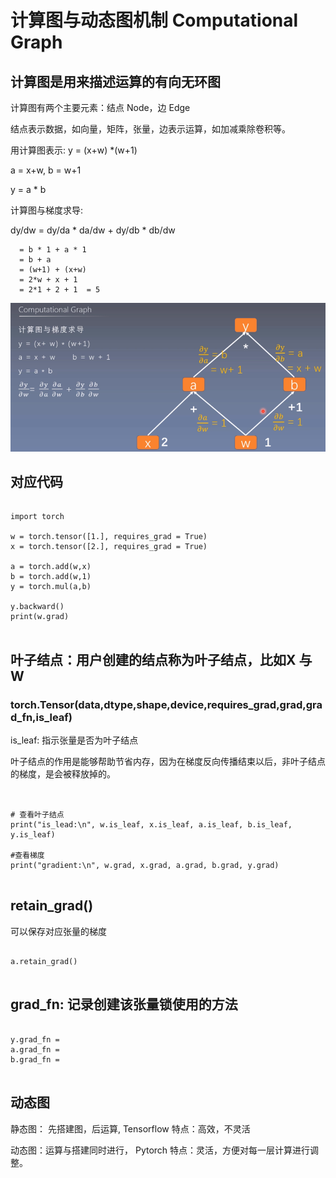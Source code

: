 

# 计算图与动态图机制 Computational Graph

## 计算图是用来描述运算的有向无环图


计算图有两个主要元素：结点 Node，边 Edge

结点表示数据，如向量，矩阵，张量，边表示运算，如加减乘除卷积等。

用计算图表示: y = (x+w) *(w+1)

a = x+w, b = w+1

y = a * b

计算图与梯度求导:

dy/dw = dy/da * da/dw + dy/db * db/dw

      = b * 1 + a * 1
      = b + a
      = (w+1) + (x+w)
      = 2*w + x + 1
      = 2*1 + 2 + 1  = 5

![image](https://github.com/xiaoxingchen505/Pytorch-Notes/blob/master/%E8%AE%A1%E7%AE%97%E5%9B%BE.png)


## 对应代码
<pre>
    <code>
import torch

w = torch.tensor([1.], requires_grad = True)
x = torch.tensor([2.], requires_grad = True)

a = torch.add(w,x)   
b = torch.add(w,1)
y = torch.mul(a,b)

y.backward()
print(w.grad)
    </code>
</pre>

## 叶子结点：用户创建的结点称为叶子结点，比如X 与 W

### torch.Tensor(data,dtype,shape,device,requires_grad,grad,grad_fn,is_leaf)

is_leaf: 指示张量是否为叶子结点

叶子结点的作用是能够帮助节省内存，因为在梯度反向传播结束以后，非叶子结点的梯度，是会被释放掉的。

<pre>
    <code>

# 查看叶子结点
print("is_lead:\n", w.is_leaf, x.is_leaf, a.is_leaf, b.is_leaf, y.is_leaf)

#查看梯度
print("gradient:\n", w.grad, x.grad, a.grad, b.grad, y.grad)
    </code>
</pre>

## retain_grad()
可以保存对应张量的梯度
<pre>
    <code>
a.retain_grad()
    </code>
</pre>

## grad_fn: 记录创建该张量锁使用的方法
<pre>
    <code>
y.grad_fn = <MulBackward0>
a.grad_fn = <AddBackward0>
b.grad_fn = <AddBackward0>
    </code>
</pre>

## 动态图

静态图： 先搭建图，后运算,  Tensorflow
特点：高效，不灵活

动态图：运算与搭建同时进行， Pytorch
特点：灵活，方便对每一层计算进行调整。